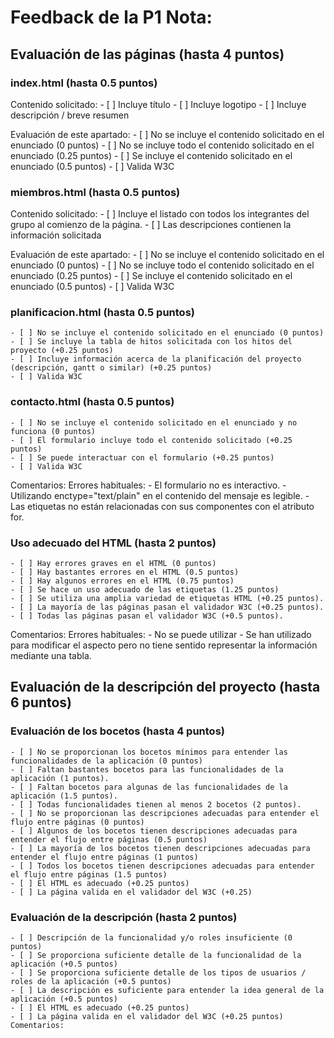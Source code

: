 # Feedback de la P1 Nota: 
## Evaluación de las páginas (hasta 4 puntos) 

### index.html (hasta 0.5 puntos) 
Contenido solicitado:
    - [ ] Incluye título 
    - [ ] Incluye logotipo 
    - [ ] Incluye descripción / breve resumen 

Evaluación de este apartado: 
    - [ ] No se incluye el contenido solicitado en el enunciado (0 puntos) 
    - [ ] No se incluye todo el contenido solicitado en el enunciado (0.25 puntos) 
    - [ ] Se incluye el contenido solicitado en el enunciado (0.5 puntos) 
    - [ ] Valida W3C 
    
### miembros.html (hasta 0.5 puntos) 
Contenido solicitado: 
    - [ ] Incluye el listado con todos los integrantes del grupo al comienzo de la página. 
    - [ ] Las descripciones contienen la información solicitada 
    
Evaluación de este apartado: 
    - [ ] No se incluye el contenido solicitado en el enunciado (0 puntos) 
    - [ ] No se incluye todo el contenido solicitado en el enunciado (0.25 puntos) 
    - [ ] Se incluye el contenido solicitado en el enunciado (0.5 puntos) 
    - [ ] Valida W3C 
    
### planificacion.html (hasta 0.5 puntos) 
    - [ ] No se incluye el contenido solicitado en el enunciado (0 puntos) 
    - [ ] Se incluye la tabla de hitos solicitada con los hitos del proyecto (+0.25 puntos) 
    - [ ] Incluye información acerca de la planificación del proyecto (descripción, gantt o similar) (+0.25 puntos) 
    - [ ] Valida W3C 
    
### contacto.html (hasta 0.5 puntos) 
    - [ ] No se incluye el contenido solicitado en el enunciado y no funciona (0 puntos) 
    - [ ] El formulario incluye todo el contenido solicitado (+0.25 puntos) 
    - [ ] Se puede interactuar con el formulario (+0.25 puntos) 
    - [ ] Valida W3C 
    
Comentarios:
Errores habituales: 
    - El formulario no es interactivo. 
    - Utilizando enctype="text/plain" en el contenido del mensaje es legible. 
    - Las etiquetas no están relacionadas con sus componentes con el atributo for. 

### Uso adecuado del HTML (hasta 2 puntos) 
    - [ ] Hay errores graves en el HTML (0 puntos) 
    - [ ] Hay bastantes errores en el HTML (0.5 puntos) 
    - [ ] Hay algunos errores en el HTML (0.75 puntos) 
    - [ ] Se hace un uso adecuado de las etiquetas (1.25 puntos) 
    - [ ] Se utiliza una amplia variedad de etiquetas HTML (+0.25 puntos). 
    - [ ] La mayoría de las páginas pasan el validador W3C (+0.25 puntos). 
    - [ ] Todas las páginas pasan el validador W3C (+0.5 puntos). 

Comentarios: 
Errores habituales: 
    - No se puede utilizar
    - Se han utilizado para modificar el aspecto pero no tiene sentido representar la información mediante una tabla. 

## Evaluación de la descripción del proyecto (hasta 6 puntos) 
### Evaluación de los bocetos (hasta 4 puntos) 
    - [ ] No se proporcionan los bocetos mínimos para entender las funcionalidades de la aplicación (0 puntos) 
    - [ ] Faltan bastantes bocetos para las funcionalidades de la aplicación (1 puntos). 
    - [ ] Faltan bocetos para algunas de las funcionalidades de la aplicación (1.5 puntos). 
    - [ ] Todas funcionalidades tienen al menos 2 bocetos (2 puntos). 
    - [ ] No se proporcionan las descripciones adecuadas para entender el flujo entre páginas (0 puntos) 
    - [ ] Algunos de los bocetos tienen descripciones adecuadas para entender el flujo entre páginas (0.5 puntos) 
    - [ ] La mayoría de los bocetos tienen descripciones adecuadas para entender el flujo entre páginas (1 puntos) 
    - [ ] Todos los bocetos tienen descripciones adecuadas para entender el flujo entre páginas (1.5 puntos) 
    - [ ] El HTML es adecuado (+0.25 puntos) 
    - [ ] La página valida en el validador del W3C (+0.25) 

### Evaluación de la descripción (hasta 2 puntos) 
    - [ ] Descripción de la funcionalidad y/o roles insuficiente (0 puntos) 
    - [ ] Se proporciona suficiente detalle de la funcionalidad de la aplicación (+0.5 puntos) 
    - [ ] Se proporciona suficiente detalle de los tipos de usuarios / roles de la aplicación (+0.5 puntos) 
    - [ ] La descripción es suficiente para entender la idea general de la aplicación (+0.5 puntos) 
    - [ ] El HTML es adecuado (+0.25 puntos) 
    - [ ] La página valida en el validador del W3C (+0.25 puntos) 
    Comentarios: